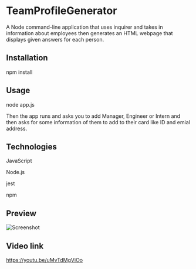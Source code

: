 # TeamProfileGenerator

A Node command-line application that uses inquirer and takes in information about employees then generates an HTML webpage that displays given answers for each person.

## Installation

npm install

## Usage

node app.js

Then the app runs and asks you to add Manager, Engineer or Intern and then asks for some information of them to add to their card like ID and emial address.

## Technologies

JavaScript

Node.js

jest

npm

## Preview

![Screenshot](demo.gif)

## Video link


https://youtu.be/uMvTdMgViOo 